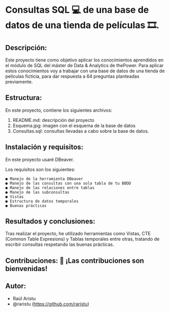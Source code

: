 # Consultas SQL 💻 de una base de datos de una tienda de películas 🎞.

## Descripción:

Este proyecto tiene como objetivo aplicar los conocimientos aprendidos en el módulo de SQL del máster de Data & Analytics de thePower.
Para aplicar estos conocimientos voy a trabajar con una base de datos de una tienda de películas ficticia, para dar respuesta a 64 preguntas planteadas previamente.

## Estructura:

En este proyecto, contiene los siguientes archivos:

  1. README.md: descripción del proyecto
  2. Esquema.jpg: imagen con el esquema de la base de datos
  3. Consultas.sql: consultas llevadas a cabo sobre la base de datos.

## Instalación y requisitos:

En este proyecto usaré DBeaver.

Los requisitos son los siguientes: 

    ● Manejo de la herramienta DBeaver  
    ● Manejo de las consultas con una sola tabla de tu BBDD 
    ● Manejo de las relaciones entre tablas  
    ● Manejo de las subconsultas  
    ● Vistas  
    ● Estructura de datos temporales  
    ● Buenas prácticas

## Resultados y conclusiones:

Tras realizar el proyecto, he utilizado herramientas como Vistas, CTE (Common Table Expresions) y Tablas temporales entre otras, tratando de escribir consultas respetando las buenas prácticas. 

## Contribuciones: 🤝 ¡Las contribuciones son bienvenidas!

## Autor:

  - Raúl Aristu
  - @raristu (https://github.com/raristu)
